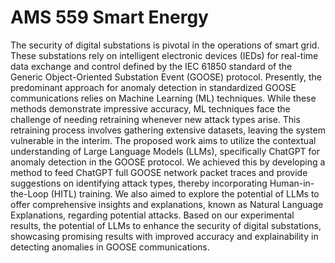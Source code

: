 # AMS 559 Smart Energy

The security of digital substations is pivotal in the operations of smart grid. These substations rely on intelligent electronic devices (IEDs) for real-time data exchange and control defined by the IEC 61850 standard of the Generic Object-Oriented Substation Event (GOOSE) protocol. Presently, the predominant approach for anomaly detection in standardized GOOSE communications relies on Machine Learning (ML) techniques. While these methods demonstrate impressive accuracy, ML techniques face the challenge of needing retraining whenever new attack types arise. This retraining process involves gathering extensive datasets, leaving the system vulnerable in the interim. The proposed work aims to utilize the contextual understanding of Large Language Models (LLMs), specifically ChatGPT for anomaly detection in the GOOSE protocol. We achieved this by developing a method to feed ChatGPT full GOOSE network packet traces and provide suggestions on identifying attack types, thereby incorporating Human-in-the-Loop (HITL) training. We also aimed to explore the potential of LLMs to offer comprehensive insights and explanations, known as Natural Language Explanations, regarding potential attacks. Based on our experimental results, the potential of LLMs to enhance the security of digital substations, showcasing promising results with improved accuracy and explainability in detecting anomalies in GOOSE communications.
